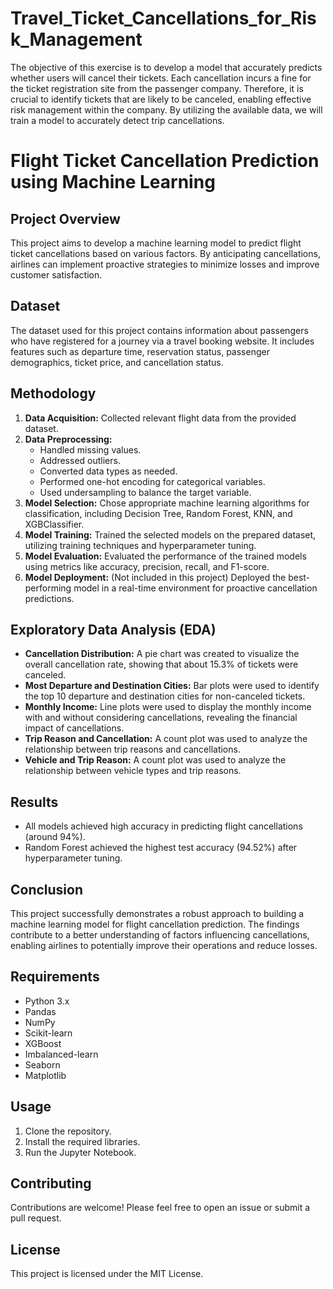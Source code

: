 # Travel_Ticket_Cancellations_for_Risk_Management
 The objective of this exercise is to develop a model that accurately predicts whether users will cancel their tickets. Each cancellation incurs a fine for the ticket registration site from the passenger company. Therefore, it is crucial to identify tickets that are likely to be canceled, enabling effective risk management within the company. By utilizing the available data, we will train a model to accurately detect trip cancellations.


 # Flight Ticket Cancellation Prediction using Machine Learning

## Project Overview

This project aims to develop a machine learning model to predict flight ticket cancellations based on various factors. By anticipating cancellations, airlines can implement proactive strategies to minimize losses and improve customer satisfaction.

## Dataset

The dataset used for this project contains information about passengers who have registered for a journey via a travel booking website. It includes features such as departure time, reservation status, passenger demographics, ticket price, and cancellation status.

## Methodology

1. **Data Acquisition:** Collected relevant flight data from the provided dataset.
2. **Data Preprocessing:**
   * Handled missing values.
   * Addressed outliers.
   * Converted data types as needed.
   * Performed one-hot encoding for categorical variables.
   * Used undersampling to balance the target variable.
3. **Model Selection:** Chose appropriate machine learning algorithms for classification, including Decision Tree, Random Forest, KNN, and XGBClassifier.
4. **Model Training:** Trained the selected models on the prepared dataset, utilizing training techniques and hyperparameter tuning.
5. **Model Evaluation:** Evaluated the performance of the trained models using metrics like accuracy, precision, recall, and F1-score.
6. **Model Deployment:** (Not included in this project) Deployed the best-performing model in a real-time environment for proactive cancellation predictions.

## Exploratory Data Analysis (EDA)

* **Cancellation Distribution:** A pie chart was created to visualize the overall cancellation rate, showing that about 15.3% of tickets were canceled.
* **Most Departure and Destination Cities:** Bar plots were used to identify the top 10 departure and destination cities for non-canceled tickets.
* **Monthly Income:** Line plots were used to display the monthly income with and without considering cancellations, revealing the financial impact of cancellations.
* **Trip Reason and Cancellation:** A count plot was used to analyze the relationship between trip reasons and cancellations.
* **Vehicle and Trip Reason:** A count plot was used to analyze the relationship between vehicle types and trip reasons.

## Results

* All models achieved high accuracy in predicting flight cancellations (around 94%).
* Random Forest achieved the highest test accuracy (94.52%) after hyperparameter tuning.

## Conclusion

This project successfully demonstrates a robust approach to building a machine learning model for flight cancellation prediction. The findings contribute to a better understanding of factors influencing cancellations, enabling airlines to potentially improve their operations and reduce losses.

## Requirements

* Python 3.x
* Pandas
* NumPy
* Scikit-learn
* XGBoost
* Imbalanced-learn
* Seaborn
* Matplotlib

## Usage

1. Clone the repository.
2. Install the required libraries.
3. Run the Jupyter Notebook.


## Contributing

Contributions are welcome! Please feel free to open an issue or submit a pull request.

## License

This project is licensed under the MIT License.
